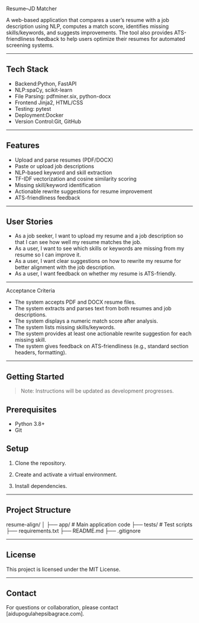 Resume–JD Matcher

A web-based application that compares a user’s resume with a job description using NLP, computes a match score, identifies missing skills/keywords, and suggests improvements. The tool also provides ATS-friendliness feedback to help users optimize their resumes for automated screening systems.

---

## Tech Stack

- Backend:Python, FastAPI
- NLP:spaCy, scikit-learn
- File Parsing: pdfminer.six, python-docx
- Frontend Jinja2, HTML/CSS
- Testing: pytest
- Deployment:Docker
- Version Control:Git, GitHub

---

## Features

- Upload and parse resumes (PDF/DOCX)
- Paste or upload job descriptions
- NLP-based keyword and skill extraction
- TF-IDF vectorization and cosine similarity scoring
- Missing skill/keyword identification
- Actionable rewrite suggestions for resume improvement
- ATS-friendliness feedback

---

## User Stories

- As a job seeker, I want to upload my resume and a job description so that I can see how well my resume matches the job.
- As a user, I want to see which skills or keywords are missing from my resume so I can improve it.
- As a user, I want clear suggestions on how to rewrite my resume for better alignment with the job description.
- As a user, I want feedback on whether my resume is ATS-friendly.

---

Acceptance Criteria

- The system accepts PDF and DOCX resume files.
- The system extracts and parses text from both resumes and job descriptions.
- The system displays a numeric match score after analysis.
- The system lists missing skills/keywords.
- The system provides at least one actionable rewrite suggestion for each missing skill.
- The system gives feedback on ATS-friendliness (e.g., standard section headers, formatting).

---

## Getting Started

> Note: Instructions will be updated as development progresses.

## Prerequisites

- Python 3.8+
- Git

## Setup

1. Clone the repository.

2. Create and activate a virtual environment.

3. Install dependencies.

---

## Project Structure

resume-align/
│
├── app/ # Main application code
├── tests/ # Test scripts
├── requirements.txt
├── README.md
├── .gitignore


---

## License

This project is licensed under the MIT License.

---

## Contact

For questions or collaboration, please contact [aidupogulahepsibagrace.com].

